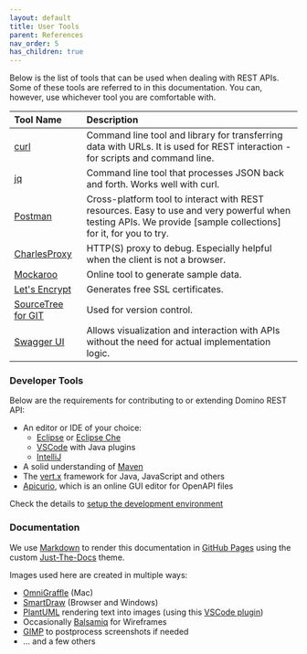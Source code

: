 ```yaml
---
layout: default
title: User Tools
parent: References
nav_order: 5
has_children: true
---
```


Below is the list of tools that can be used when dealing with REST APIs. Some of these tools are referred to in this documentation. You can, however, use whichever tool you are comfortable with.

| Tool Name                                            | Description                                                                                                                                                   |
| :--------------------------------------------------- | :------------------------------------------------------------------------------------------------------------------------------------------------------------ |
| [curl](https://curl.haxx.se/)                        | Command line tool and library for transferring data with URLs. It is used for REST interaction - for scripts and command line.                                |
| [jq](https://stedolan.github.io/jq/)                 | Command line tool that processes JSON back and forth. Works well with curl.                                                                                   |
| [Postman](https://www.postman.com/)                  | Cross-platform tool to interact with REST resources. Easy to use and very powerful when testing APIs. We provide [sample collections] for it, for you to try. |
| [CharlesProxy](https://www.charlesproxy.com/)        | HTTP(S) proxy to debug. Especially helpful when the client is not a browser.                                                                                  |
| [Mockaroo](https://www.mockaroo.com/)                | Online tool to generate sample data.                                                                                                                          |
| [Let's Encrypt](https://letsencrypt.org/)            | Generates free SSL certificates.                                                                                                                              |
| [SourceTree for GIT](https://www.sourcetreeapp.com/) | Used for version control.                                                                                                                                     |
| [Swagger UI](https://swagger.io/tools/swagger-ui/)   | Allows visualization and interaction with APIs without the need for actual implementation logic.                                                              |

### Developer Tools

Below are the requirements for contributing to or extending Domino REST API:

- An editor or IDE of your choice:
  - [Eclipse](https://www.eclipse.org/downloads/) or [Eclipse Che](https://www.eclipse.org/che/getting-started/download/)
  - [VSCode](https://code.visualstudio.com/) with Java plugins
  - [IntelliJ](https://www.jetbrains.com/idea/)
- A solid understanding of [Maven](https://maven.apache.org/)
- The [vert.x](https://vertx.io) framework for Java, JavaScript and others
- [Apicurio](https://www.apicur.io/), which is an online GUI editor for OpenAPI files

Check the details to [setup the development environment](../../extendingkeep/devenv/devenvindex)

### Documentation

We use [Markdown](https://en.wikipedia.org/wiki/Markdown) to render this documentation in [GitHub Pages](https://pages.github.com/) using the custom [Just-The-Docs](https://just-the-docs.github.io/just-the-docs/) theme.

Images used here are created in multiple ways:

- [OmniGraffle](https://www.omnigroup.com/omnigraffle/) (Mac)
- [SmartDraw](https://www.smartdraw.com/) (Browser and Windows)
- [PlantUML](https://plantuml.com/) rendering text into images (using this [VSCode plugin](https://marketplace.visualstudio.com/items?itemName=jebbs.plantuml))
- Occasionally [Balsamiq](https://balsamiq.com/) for Wireframes
- [GIMP](https://www.gimp.org/) to postprocess screenshots if needed
- ... and a few others
